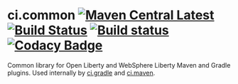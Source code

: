 # ci.common [![Maven Central Latest](https://maven-badges.herokuapp.com/maven-central/io.openliberty.tools/ci.common/badge.svg)](http://search.maven.org/#search%7Cgav%7C1%7Cg%3A%22io.openliberty.tools%22%20AND%20a%3A%22ci.common%22) [![Build Status](https://travis-ci.com/OpenLiberty/ci.common.svg?branch=master)](https://travis-ci.com/OpenLiberty/ci.common) [![Build status](https://ci.appveyor.com/api/projects/status/dnxgfs6bxxmkfj69?svg=true)](https://ci.appveyor.com/project/wasdevb1/ci-common/branch/master) [![Codacy Badge](https://api.codacy.com/project/badge/Grade/3d7251d37b4d4b51bfa19d53314169c4)](https://www.codacy.com/app/wasdevb1/ci.common?utm_source=github.com&amp;utm_medium=referral&amp;utm_content=WASdev/ci.common&amp;utm_campaign=Badge_Grade)
Common library for Open Liberty and WebSphere Liberty Maven and Gradle plugins. Used internally by [ci.gradle](https://github.com/wasdev/ci.gradle) and [ci.maven](https://github.com/wasdev/ci.maven).
